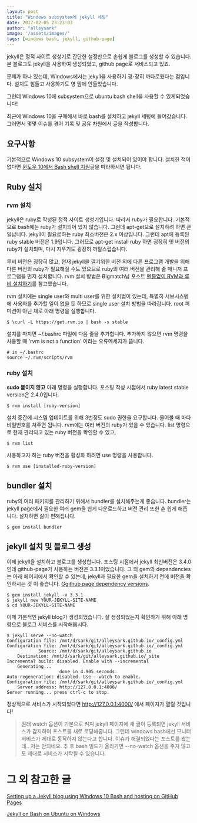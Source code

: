 ```yaml
---
layout: post
title: "Windows subsystem에 jekyll 세팅"
date: 2017-02-05 23:23:03
author: "alleysark"
image: '/assets/images/'
tags: [windows bash, jekyll, github-page]
---
```


jekyll은 정적 사이트 생성기로 간단한 설정만으로 손쉽게 블로그를 생성할 수 있습니다.
본 블로그도 jekyll을 사용하여 생성되었고, github page로 서비스되고 있죠.

문제가 하나 있는데, Windows에서는 jekyll을 사용하기 굉-장히 까다로웠다는 점입니다. 설치도 힘들고 사용하기도 영 맘에 안들었습니다.

그런데 Windows 10에 subsystem으로 ubuntu bash shell을 사용할 수 있게되었습니다!

최근에 Windows 10을 구매해서 바로 bash를 설치하고 jekyll 세팅에 들어갔습니다.
그러면서 몇몇 이슈를 겪어 기록 및 공유 차원에서 글을 작성합니다.

## 요구사항
기본적으로 Windows 10 subsystem이 설정 및 설치되어 있어야 합니다.
설치한 적이 없다면 [윈도우 10에서 Bash shell 지원](https://blogs.msdn.microsoft.com/eva/?p=7633)글을 따라하시면 됩니다.

## Ruby 설치

### rvm 설치
jekyll은 ruby로 작성된 정적 사이트 생성기입니다. 따라서 ruby가 필요합니다. 기본적으로 bash에는 ruby가 설치되어 있지 않습니다. 그런데 apt-get으로 설치하려 하면 큰일납니다. jekyll이 필요로하는 ruby 최소버전은 2.x 이상입니다. 그런데 apt에 등록된 ruby stable 버전은 1.9입니다. 그러므로 apt-get install ruby 하면 굉장히 옛 버전의 ruby가 설치되며, 다시 지우기도 굉장히 까탈스럽습니다.

루비 버전은 굉장히 많고, 현재 jekyll을 깔기위한 버전 외에 다른 프로그램 개발을 위해 다른 버전의 ruby가 필요해질 수도 있으므로 ruby의 여러 버전을 관리해 줄 매니저 프로그램을 먼저 설치합니다. rvm 설치 방법은 Bigmatch님 포스트 [멘붕없이 RVM과 루비 설치하기](http://bigmatch.i-um.net/2013/12/%EB%A9%98%EB%B6%95%EC%97%86%EC%9D%B4-rvm%EA%B3%BC-%EB%A3%A8%EB%B9%84-%EC%84%A4%EC%B9%98%ED%95%98%EA%B8%B0/)를 참고했습니다.

rvm 설치에는 single user와 multi user를 위한 설치법이 있는데, 특별히 서브시스템에 사용자를 추가할 일이 없을 듯 하므로 single user 설치 방법을 따라갑니다.
root 퍼미션이 아닌 채로 아래 명령을 실행합니다.

    $ \curl -L https://get.rvm.io | bash -s stable

설치를 마치면 ~/.bashrc 파일에 다음 줄을 추가합니다. 추가하지 않으면 rvm 명령을 사용할 때 'rvm is not a function' 이라는 오류메세지가 뜹니다.

    # in ~/.bashrc
    source ~/.rvm/scripts/rvm

### ruby 설치
**sudo 붙이지 않고** 아래 명령을 실행합니다. 포스팅 작성 시점에서 ruby latest stable version은 2.4.0입니다.

    $ rvm install [ruby-version]

설치 중간에 시스템 업데이트를 위해 3번정도 sudo 권한을 요구합니다. 물어볼 때 마다 비밀번호를 쳐주면 됩니다.
rvm에는 여러 버전의 ruby가 있을 수 있습니다. list 명령으로 현재 관리되고 있는 ruby 버전을 확인할 수 있고,

    $ rvm list

사용하고자 하는 ruby 버전을 활성화 하려면 use 명령을 사용합니다.

    $ rvm use [installed-ruby-version]

## bundler 설치
ruby의 여러 패키지를 관리하기 위해서 bundler를 설치해주는게 좋습니다.
bundler는 jekyll page에서 필요한 여러 gem을 쉽게 다운로드하고 버전 관리 또한 손 쉽게 해줍니다. 설치하면 삶이 편해집니다.

    $ gem install bundler

## jekyll 설치 및 블로그 생성
이제 jekyll을 설치하고 블로그를 생성합니다. 포스팅 시점에서 jekyll 최신버전은 3.4.0인데 github-page가 사용하는 버전은 3.3.1이었습니다. 그 외 gem의 dependencies는 아래 페이지에서 확인할 수 있는데, jekyll과 필요한 gem을 설치하기 전에 버전을 확인하시는 것 이 좋습니다. [Ggithub page dependency versions](https://pages.github.com/versions/).

    $ gem install jekyll -v 3.3.1
    $ jekyll new YOUR-JEKYLL-SITE-NAME
    $ cd YOUR-JEKYLL-SITE-NAME

이제 기본적인 jekyll blog가 생성되었습니다.
잘 생성되었는지 확인하기 위해 아래 명령으로 블로그 서비스를 시작해봅시다.

    $ jekyll serve --no-watch
    Configuration file: /mnt/d/sark/git/alleysark.github.io/_config.yml
    Configuration file: /mnt/d/sark/git/alleysark.github.io/_config.yml
                Source: /mnt/d/sark/git/alleysark.github.io
        Destination: /mnt/d/sark/git/alleysark.github.io/_site
    Incremental build: disabled. Enable with --incremental
        Generating...
                        done in 4.905 seconds.
    Auto-regeneration: disabled. Use --watch to enable.
    Configuration file: /mnt/d/sark/git/alleysark.github.io/_config.yml
        Server address: http://127.0.0.1:4000/
    Server running... press ctrl-c to stop.

정상적으로 서비스가 시작되었다면 http://127.0.0.1:4000/ 에서 페이지가 열릴 것입니다!

> 원래 watch 옵션이 기본으로 켜져 jekyll 페이지에 새 글이 등록되면 jekyll 서비스가 감지하여 포스트를 새로 로딩해줍니다. 그런데 windows bash에선 모니터 서비스가 제대로 동작하지 않는다고 합니다. 이슈가 해결되었다는 포스트를 봤는데.. 저는 안되네요. 추 후 bash 빌드가 올라가면 --no-watch 옵션을 주지 않고도 제대로 서비스가 시작될 수 있습니다.

# 그 외 참고한 글
[Setting up a Jekyll blog using Windows 10 Bash and hosting on GitHub Pages](http://keerats.com/blog/2016/setup-jekyll-blog-windows-10-bash-host-github-pages/)

[Jekyll on Bash on Ubuntu on Windows](http://daverupert.com/2016/04/jekyll-on-windows-with-bash/)
